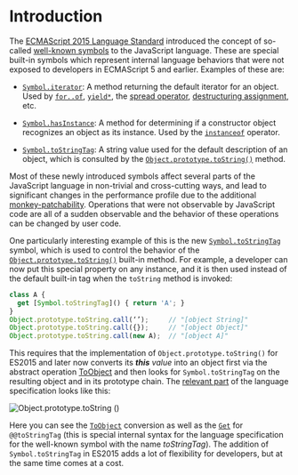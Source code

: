 # Introduction

The [ECMAScript 2015 Language Standard](http://ecma-international.org/ecma-262/6.0/) introduced the concept of so-called [well-known symbols](https://developer.mozilla.org/en/docs/Web/JavaScript/Reference/Global_Objects/Symbol#Well-known_symbols) to the JavaScript language. These are special built-in symbols which represent internal language behaviors that were not exposed to developers in ECMAScript 5 and earlier. Examples of these are:

* [`Symbol.iterator`](https://developer.mozilla.org/en-US/docs/Web/JavaScript/Reference/Global_Objects/Symbol/iterator): A method returning the default iterator for an object. Used by [`for..of`](https://developer.mozilla.org/en-US/docs/Web/JavaScript/Reference/Statements/for...of), [`yield*`](https://developer.mozilla.org/en-US/docs/Web/JavaScript/Reference/Operators/yield*), the [spread operator](https://developer.mozilla.org/en-US/docs/Web/JavaScript/Reference/Operators/Spread_operator), [destructuring assignment](https://developer.mozilla.org/en-US/docs/Web/JavaScript/Reference/Operators/Destructuring_assignment), etc.

* [`Symbol.hasInstance`](https://developer.mozilla.org/en-US/docs/Web/JavaScript/Reference/Global_Objects/Symbol/hasInstance): A method for determining if a constructor object recognizes an object as its instance. Used by the [`instanceof`](https://developer.mozilla.org/en-US/docs/Web/JavaScript/Reference/Operators/instanceof) operator.

* [`Symbol.toStringTag`](https://developer.mozilla.org/en-US/docs/Web/JavaScript/Reference/Global_Objects/Symbol/toStringTag): A string value used for the default description of an object, which is consulted by the [`Object.prototype.toString()`](https://developer.mozilla.org/en-US/docs/Web/JavaScript/Reference/Global_Objects/Object/toString) method.

Most of these newly introduced symbols affect several parts of the JavaScript language in non-trivial and cross-cutting ways, and lead to significant changes in the performance profile due to the additional [monkey-patchability](https://en.wikipedia.org/wiki/Monkey_patch). Operations that were not observable by JavaScript code are all of a sudden observable and the behavior of these operations can be changed by user code.

One particularly interesting example of this is the new [`Symbol.toStringTag`](https://developer.mozilla.org/en-US/docs/Web/JavaScript/Reference/Global_Objects/Symbol/toStringTag) symbol, which is used to control the behavior of the [`Object.prototype.toString()`](https://developer.mozilla.org/en-US/docs/Web/JavaScript/Reference/Global_Objects/Object/toString) built-in method. For example, a developer can now put this special property on any instance, and it is then used instead of the default built-in tag when the `toString` method is invoked:

```javascript
class A {
  get [Symbol.toStringTag]() { return 'A'; }
}
Object.prototype.toString.call(‘’);     // "[object String]"
Object.prototype.toString.call({});     // "[object Object]"
Object.prototype.toString.call(new A);  // "[object A]"
```

This requires that the implementation of `Object.prototype.toString()` for ES2015 and later now converts its **_this_** *value* into an object first via the abstract operation [ToObject](https://tc39.github.io/ecma262/#sec-toobject) and then looks for `Symbol.toStringTag` on the resulting object and in its prototype chain. The [relevant part](https://tc39.github.io/ecma262/#sec-object.prototype.tostring) of the language specification looks like this:

![Object.prototype.toString ()][1]

Here you can see the [`ToObject`](https://tc39.github.io/ecma262/#sec-toobject) conversion as well as the [`Get`](https://tc39.github.io/ecma262/#sec-get-o-p) for `@@toStringTag` (this is special internal syntax for the language specification for the well-known symbol with the name *toStringTag*). The addition of `Symbol.toStringTag` in ES2015 adds a lot of flexibility for developers, but at the same time comes at a cost.

  [1]: https://images.ponyfoo.com/uploads/object-prototype-tostring-8d733121570a47d4ae2132c85a59f36f.png "object-prototype-tostring.png"
